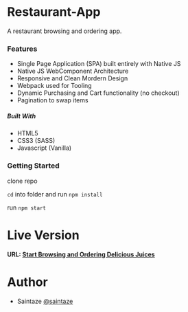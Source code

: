# Restaurant-App
A restaurant browsing and ordering app.

### Features
+ Single Page Application (SPA) built entirely with Native JS
+ Native JS WebComponent Architecture
+ Responsive and Clean Mordern Design
+ Webpack used for Tooling
+ Dynamic Purchasing and Cart functionality (no checkout)
+ Pagination to swap items


##### Built With
+ HTML5
+ CSS3 (SASS)
+ Javascript (Vanilla)

### Getting Started
clone repo

`cd` into folder and run `npm install`

run `npm start`

# Live Version
#### URL: [Start Browsing and Ordering Delicious Juices](https://restaurant.ayezahmed.now.sh )

# Author
+ Saintaze [@saintaze](https://github.com/saintaze/)



